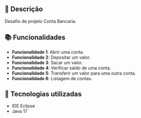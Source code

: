 

## :memo: Descrição
Desafio de projeto Conta Bancaria.



## :books: Funcionalidades
* <b>Funcionalidade 1</b>: Abrir uma conta.
* <b>Funcionalidade 2</b>: Depositar um valor.
* <b>Funcionalidade 3</b>: Sacar um valor.
* <b>Funcionalidade 4</b>: Verificar saldo de uma conta.
* <b>Funcionalidade 5</b>: Transferir um valor para uma outra conta.
* <b>Funcionalidade 6</b>: Listagem de contas.

## :wrench: Tecnologias utilizadas
* IDE Eclipse 
* Java 17




